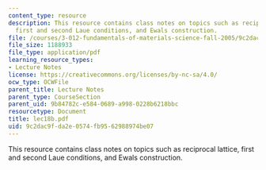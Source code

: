 ```yaml
---
content_type: resource
description: This resource contains class notes on topics such as reciprocal lattice,
  first and second Laue conditions, and Ewals construction.
file: /courses/3-012-fundamentals-of-materials-science-fall-2005/9c2dac9fda2e0574fb9562988974be07_lec18b.pdf
file_size: 1188933
file_type: application/pdf
learning_resource_types:
- Lecture Notes
license: https://creativecommons.org/licenses/by-nc-sa/4.0/
ocw_type: OCWFile
parent_title: Lecture Notes
parent_type: CourseSection
parent_uid: 9b84782c-e584-0689-a998-0228b6218bbc
resourcetype: Document
title: lec18b.pdf
uid: 9c2dac9f-da2e-0574-fb95-62988974be07
---
```

This resource contains class notes on topics such as reciprocal lattice, first and second Laue conditions, and Ewals construction.